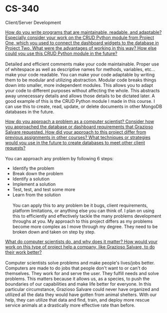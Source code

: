 # CS-340
Client/Server Development

<ins> How do you write programs that are maintainable, readable, and adaptable? Especially consider your work on the CRUD Python module from Project One, which you used to connect the dashboard widgets to the database in Project Two. What were the advantages of working in this way? How else could you use this CRUD Python module in the future? </ins> <br><br><be>
Detailed and efficient comments make your code maintainable. Proper use of whitespace as well as descriptive names for methods, variables, etc... make your code readable. You can make your code adaptable by writing them to be modular and utilizing abstraction. Modular code breaks things down into smaller, more independent modules. This allows you to adapt your code to different purposes without affecting the whole. This abstracts away unnecessary details and allows those details to be dictated later. A good example of this is the CRUD Python module I made in this course. I can use this to create, read, update, or delete documents in other MongoDB databases in the future. 

<ins> How do you approach a problem as a computer scientist? Consider how you approached the database or dashboard requirements that Grazioso Salvare requested. How did your approach to this project differ from previous assignments in other courses? What techniques or strategies would you use in the future to create databases to meet other client requests? </ins> <br><br><be>
You can approach any problem by following 6 steps:
- Identify the problem
- Break down the problem
- Identify a solution
- Implement a solution
- Test, test, and test some more
- Learn from the solution <br><br>
You can apply this to any problem be it bugs, client requirements, platform limitations, or anything else you can think of. I plan on using this to efficiently and effectively tackle the many problems development throughs at you. My approach to this project differs as my problems become more complex as I move through my degree. They need to be broken down and taken on step by step. 

<ins> What do computer scientists do, and why does it matter? How would your work on this type of project help a company, like Grazioso Salvare, to do their work better? </ins> <br><br><be>
Computer scientists solve problems and make people's lives/jobs better. Computers are made to do jobs that people don't want to or can't do themselves. They work for and serve the user. They fulfill needs and solve problems. This matters because it allows us, as a species, to push the boundaries of our capabilities and make life better for everyone. In this particular circumstance, Grazioso Salvare could never have organized and utilized all the data they would have gotten from animal shelters. With our help, they can utilize that data and find, train, and deploy more rescue service animals at a drastically more effective rate than before.  
